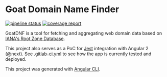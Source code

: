 # Goat Domain Name Finder

[![pipeline status](https://gitlab.com/ParkerM/goatdnf/badges/master/pipeline.svg)](https://gitlab.com/ParkerM/goatdnf/commits/master)
[![coverage report](https://gitlab.com/ParkerM/goatdnf/badges/master/coverage.svg)](https://parkerm.gitlab.io/goatdnf/coverage)

GoatDNF is a tool for fetching and aggregating web domain data based on [IANA's Root Zone Database](https://www.iana.org/domains/root/db).

This project also serves as a PoC for [Jest](https://jestjs.io/) integration with Angular 2 (@next). See [.gitlab-ci.yml](/.gitlab-ci.yml) to see how the app is currently tested and deployed.

This project was generated with [Angular CLI](https://github.com/angular/angular-cli).

